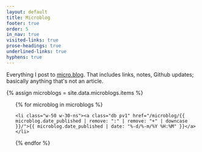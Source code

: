 ```yaml
---
layout: default
title: Microblog
footer: true
order: 5
in_nav: true
visited-links: true
prose-headings: true
underlined-links: true
hyphens: true
---
```


Everything I post to [micro.blog](https://micro.blog). That includes links, notes, Github updates; basically anything that's not an article.

{% assign microblogs = site.data.microblogs.items %}

<ul class="flex justify-between f6 list pa0">

{% for microblog in microblogs %}

	<li class="w-50 w-30-ns"><a class="db pv1" href="/microblog/{{ microblog.date_published | remove: ":" | remove: "+" | downcase }}/">{{ microblog.date_published | date: "%-d/%-m/%Y %H:%M" }}</a></li>

{% endfor %}

</ul>
